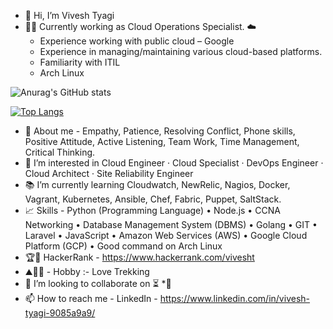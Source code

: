 - 👋 Hi, I’m Vivesh Tyagi
- 👨‍💻 Currently working as Cloud Operations Specialist.
    ☁️
     * Experience working with public cloud – Google
     * Experience in managing/maintaining various cloud-based platforms.
     * Familiarity with ITIL
     * Arch Linux
    
![Anurag's GitHub stats](https://github-readme-stats.vercel.app/api?username=574n13y&count_private=dark&show_icons=true&hide=issues,contribs)

[![Top Langs](https://github-readme-stats.vercel.app/api/top-langs/?username=574n13y&hide=jupyter%20notebook,html&layout=compact)](https://github.com/anuraghazra/github-readme-stats&?theme=dark&show_icons=true)

- 📜 About me -  Empathy, Patience, Resolving Conflict, Phone skills, Positive Attitude, Active Listening, Team Work, Time Management, Critical Thinking.
- 👀 I’m interested in Cloud Engineer · Cloud Specialist · DevOps Engineer · Cloud Architect · Site Reliability Engineer
- 📚 I’m currently learning Cloudwatch, NewRelic, Nagios, Docker, Vagrant, Kubernetes, Ansible, Chef, Fabric, Puppet, SaltStack.
- 📈 Skills - Python (Programming Language) • Node.js • CCNA Networking • Database Management System (DBMS) • Golang • GIT • Laravel • JavaScript • Amazon Web Services (AWS) • Google Cloud Platform (GCP) • Good command on Arch Linux
- 🏆📖 HackerRank - https://www.hackerrank.com/vivesht
- ⛰️🧗‍♂️ - Hobby :- Love Trekking
- 💞️ I’m looking to collaborate on ⏳
    *🍁
- 📫 How to reach me - LinkedIn - https://www.linkedin.com/in/vivesh-tyagi-9085a9a9/ 
<!---
574n13y/574n13y is a ✨ special ✨ repository because its `README.md` (this file) appears on your GitHub profile.
You can click the Preview link to take a look at your changes.
--->


